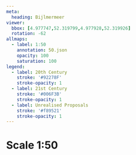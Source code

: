 ```yaml
---
meta:
  heading: Bijlmermeer
viewer:
  bbox: [4.977747,52.319799,4.977928,52.319926]
  rotation: -62
allmaps:
  - label: 1:50
    annotation: 50.json
    opacity: 100
    saturation: 100
legend:
  - label: 20th Century
    stroke: '#92278F'
    stroke-opacity: 1
  - label: 21st Century
    stroke: '#006F3B'
    stroke-opacity: 1
  - label: Unrealised Proposals
    stroke: '#f89521'
    stroke-opacity: 1
---
```

# Scale 1:50